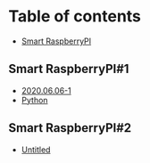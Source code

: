 # Table of contents

* [Smart RaspberryPI](README.md)

## Smart RaspberryPI\#1 <a id="smart-raspberrypi_1"></a>

* [2020.06.06-1](smart-raspberrypi_1/2020.06.06-1.md)
* [Python](smart-raspberrypi_1/python.md)

## Smart RaspberryPI\#2

* [Untitled](smart-raspberrypi-2/untitled.md)

